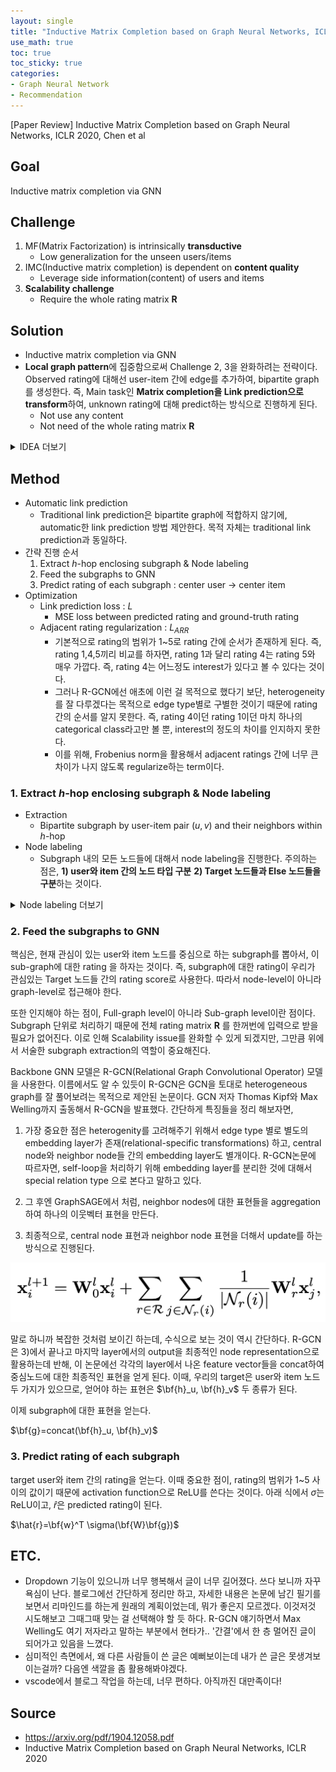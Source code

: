 ```yaml
---
layout: single
title: "Inductive Matrix Completion based on Graph Neural Networks, ICLR 2020"
use_math: true
toc: true
toc_sticky: true
categories:
- Graph Neural Network
- Recommendation
---
```


[Paper Review] Inductive Matrix Completion based on Graph Neural Networks, ICLR 2020, Chen et al

## Goal
Inductive matrix completion via GNN

## Challenge
1. MF(Matrix Factorization) is intrinsically **transductive**
    - Low generalization for the unseen users/items
2. IMC(Inductive matrix completion) is dependent on **content quality**
    - Leverage side information(content) of users and items
3. **Scalability challenge**
    - Require the whole rating matrix $\textbf{R}$

## Solution
- Inductive matrix completion via GNN
- **Local graph pattern**에 집중함으로써 Challenge 2, 3을 완화하려는 전략이다. Observed rating에 대해선 user-item 간에 edge를 추가하여, bipartite graph를 생성한다. 즉, Main task인 **Matrix completion을 Link prediction으로 transform**하여, unknown rating에 대해 predict하는 방식으로 진행하게 된다.
    - Not use any content
    - Not need of the whole rating matrix $\textbf{R}$
<details>
    <summary>IDEA 더보기</summary>


LikePath 개념 : 만약 $u_2$가 새로운 item $v_2$를 like했다면, $u_1$도 $v_2$를 like할 가능성이 높다. 왜냐하면, $u_1$과 $u_2$는 같은 취향을 갖고 있기 때문이다.(동일한 item $v_1$을 like했으니). 이러한 path를 like path라고 부른다.
\\

<img src="/assets/images/post_images/IGMC_likepath.png" alt="drawing" width="200">


\\
Traditional Heuristic Link Prediction : 위와 같은 like path 아이디어를 토대로, indicator로서 이런 like path의 갯수를 count하는 등의 휴리스틱한 방식을 사용하여 link prediction을 수행함. link prediction의 목적은, how likely $u_1$ likes $v_2$ 이다.


</details>


## Method

- Automatic link prediction
    - Traditional link prediction은 bipartite graph에 적합하지 않기에, automatic한 link prediction 방법 제안한다. 목적 자체는 traditional link prediction과 동일하다. 
- 간략 진행 순서
    1. Extract $h$-hop enclosing subgraph & Node labeling
    2. Feed the subgraphs to GNN
    3. Predict rating of each subgraph : center user -> center item
- Optimization
    - Link prediction loss : $L$
        - MSE loss between predicted rating and ground-truth rating
    - Adjacent rating regularization : $L_{ARR}$
        - 기본적으로 rating의 범위가 1~5로 rating 간에 순서가 존재하게 된다. 즉, rating 1,4,5끼리 비교를 하자면, rating 1과 달리 rating 4는 rating 5와 매우 가깝다. 즉, rating 4는 어느정도 interest가 있다고 볼 수 있다는 것이다.
        - 그러나 R-GCN에선 애초에 이런 걸 목적으로 했다기 보단, heterogeneity 를 잘 다루겠다는 목적으로 edge type별로 구별한 것이기 때문에 rating 간의 순서를 알지 못한다. 즉, rating 4이던 rating 1이던 마치 하나의 categorical class라고만 볼 뿐, interest의 정도의 차이를 인지하지 못한다. 
        - 이를 위해, Frobenius norm을 활용해서 adjacent ratings 간에 너무 큰 차이가 나지 않도록 regularize하는 term이다. 


### 1. Extract $h$-hop enclosing subgraph & Node labeling
- Extraction
    - Bipartite subgraph by user-item pair $(u, v)$ and their neighbors within $h$-hop
- Node labeling
    - Subgraph 내의 모든 노드들에 대해서 node labeling을 진행한다. 주의하는 점은, **1) user와 item 간의 노드 타입 구분** **2) Target 노드들과 Else 노드들을 구분**하는 것이다. 

<details>
    <summary>
        Node labeling 더보기
    </summary>

기본적으로 지금 우리가 관심이 있는 target user와 item은 각각 0과 1을 부여한다. 그리고 subgraph 내의 나머지 노드들에 대해서 user이면 짝수로, item이면 홀수로 번호를 부여한다. 수식으로 나타내면 user: $2i$ / item:: $2i+1$ 로 표현할 수 있는데, 이때 $i$는 hop이다. target으로부터 얼마나 떨어졌는지를 고려한다.

</details>


### 2. Feed the subgraphs to GNN
핵심은, 현재 관심이 있는 user와 item 노드를 중심으로 하는 subgraph를 뽑아서, 이 sub-graph에 대한 rating 을 하자는 것이다. 즉, subgraph에 대한 rating이 우리가 관심있는 Target 노드들 간의 rating score로 사용한다. 따라서 node-level이 아니라 graph-level로 접근해야 한다.


또한 인지해야 하는 점이, Full-graph level이 아니라 Sub-graph level이란 점이다. Subgraph 단위로 처리하기 때문에 전체 rating matrix $\textbf{R}$ 를 한꺼번에 입력으로 받을 필요가 없어진다. 이로 인해 Scalability issue를 완화할 수 있게 되겠지만, 그만큼 위에서 서술한 subgraph extraction의 역할이 중요해진다. 


Backbone GNN 모델은 R-GCN(Relational Graph Convolutional Operator) 모델을 사용한다. 이름에서도 알 수 있듯이 R-GCN은 GCN을 토대로 heterogeneous graph를 잘 풀어보려는 목적으로 제안된 논문이다. GCN 저자 Thomas Kipf와 Max Welling까지 출동해서 R-GCN을 발표했다. 간단하게 특징들을 정리 해보자면, 

1) 가장 중요한 점은 heterogenity를 고려해주기 위해서 edge type 별로 별도의 embedding layer가 존재(relational-specific transformations) 하고, central node와 neighbor node들 간의 embedding layer도 별개이다. R-GCN논문에 따르자면, self-loop을 처리하기 위해 embedding layer를 분리한 것에 대해서 special relation type 으로 본다고 말하고 있다. 

2) 그 후엔 GraphSAGE에서 처럼, neighbor nodes에 대한 표현들을 aggregation하여 하나의 이웃벡터 표현을 만든다. 

3) 최종적으로, central node 표현과 neighbor node 표현을 더해서 update를 하는 방식으로 진행된다. 

![](/assets/images/post_images/IGMC_eq1.png)

말로 하니까 복잡한 것처럼 보이긴 하는데, 수식으로 보는 것이 역시 간단하다. R-GCN은 3)에서 끝나고 마지막 layer에서의 output을 최종적인 node representation으로 활용하는데 반해, 이 논문에선 각각의 layer에서 나온 feature vector들을 concat하여 중심노드에 대한 최종적인 표현을 얻게 된다. 이때, 우리의 target은 user와 item 노드 두 가지가 있으므로, 얻어야 하는 표현은 $\bf{h}_u, \bf{h}_v$ 두 종류가 된다. 

이제 subgraph에 대한 표현을 얻는다.

$\bf{g}=concat(\bf{h}_u, \bf{h}_v)$


### 3. Predict rating of each subgraph 
target user와 item 간의 rating을 얻는다. 이때 중요한 점이, rating의 범위가 1~5 사이의 값이기 때문에 activation function으로 ReLU를 쓴다는 것이다. 아래 식에서 $\sigma$는 ReLU이고, $\hat{r}$은 predicted rating이 된다.

$\hat{r}=\bf{w}^T \sigma(\bf{W}\bf{g})$

## ETC.
- Dropdown 기능이 있으니까 너무 행복해서 글이 너무 길어졌다. 쓰다 보니까 자꾸 욕심이 난다. 블로그에선 간단하게 정리만 하고, 자세한 내용은 논문에 남긴 필기를 보면서 리마인드를 하는게 원래의 계획이었는데, 뭐가 좋은지 모르겠다. 이것저것 시도해보고 그때그때 맞는 걸 선택해야 할 듯 하다. R-GCN 얘기하면서 Max Welling도 여기 저자라고 말하는 부분에서 현타가.. '간결'에서 한 층 멀어진 글이 되어가고 있음을 느꼈다.
- 심미적인 측면에서, 왜 다른 사람들이 쓴 글은 예뻐보이는데 내가 쓴 글은 못생겨보이는걸까? 다음엔 색깔을 좀 활용해봐야겠다.
- vscode에서 블로그 작업을 하는데, 너무 편하다. 아직까진 대만족이다!

## Source
- https://arxiv.org/pdf/1904.12058.pdf
- Inductive Matrix Completion based on Graph Neural Networks, ICLR 2020
